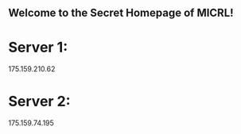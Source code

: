 ## Welcome to the Secret Homepage of MICRL!
# Server 1:
175.159.210.62
# Server 2:
175.159.74.195







